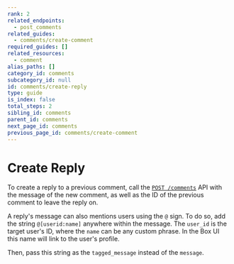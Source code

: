 ```yaml
---
rank: 2
related_endpoints:
  - post_comments
related_guides:
  - comments/create-comment
required_guides: []
related_resources:
  - comment
alias_paths: []
category_id: comments
subcategory_id: null
id: comments/create-reply
type: guide
is_index: false
total_steps: 2
sibling_id: comments
parent_id: comments
next_page_id: comments
previous_page_id: comments/create-comment
---
```


# Create Reply

To create a reply to a previous comment, call the [`POST
/comments`][post_comments] API with the message of the new comment, as well as
the ID of the previous comment to leave the reply on.

<Samples id='post_comments' variant='as_reply' >

</Samples>

A reply's message can also mentions users using the `@` sign. To do so, add
the string `@[userid:name]` anywhere within the message. The `user_id` is the
target user's ID, where the `name` can be any custom phrase. In the Box UI this
name will link to the user's profile.

Then, pass this string as the `tagged_message` instead of the `message`.

<Samples id='post_comments' variant='as_reply_tag_user' >

</Samples>

[post_comments]: e://post_comments
